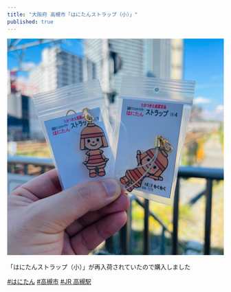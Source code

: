 ```yaml
---
title: "大阪府 高槻市「はにたんストラップ（小）」"
published: true
---
```


![](/assets/2023-09-09/o1440144015335864150.jpg)

「はにたんストラップ（小）」が再入荷されていたので購入しました

[#はにたん](https://www.instagram.com/explore/tags/%E3%81%AF%E3%81%AB%E3%81%9F%E3%82%93/)
[#高槻市](https://www.instagram.com/explore/tags/%E9%AB%98%E6%A7%BB%E5%B8%82/)
[#JR 高槻駅](https://www.instagram.com/explore/tags/JR%E9%AB%98%E6%A7%BB%E9%A7%85/)
